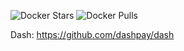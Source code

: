 ![Docker Stars](https://img.shields.io/docker/stars/exodusmovement/dashd.svg?style=flat-square)
![Docker Pulls](https://img.shields.io/docker/pulls/exodusmovement/dashd.svg?style=flat-square)

Dash: https://github.com/dashpay/dash

